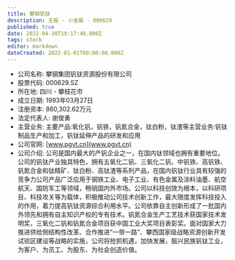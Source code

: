 ```yaml
---
title: 攀钢钒钛
description: 主板 - 小金属 - 000629
published: true
date: 2022-04-30T19:17:48.000Z
tags: stock
editor: markdown
dateCreated: 2022-01-01T00:00:00.000Z
---
```


- 公司名称: 攀钢集团钒钛资源股份有限公司
- 股票代码: 000629.SZ
- 所在地: 四川 - 攀枝花市
- 成立日期: 1993年03月27日
- 注册资本: 860,302.62万元
- 法定代表人: 谢俊勇
- 主营业务: 主要产品:氧化钒，钒铁，钒氮合金，钛白粉，钛渣等主营业务:钒钛制品生产和加工，钒钛延伸产品的研发和应用
- 公司官网: [www.pgvt.cn](www.pgvt.cn)
- 公司介绍: 公司是国内最大的产钒企业之一，在国内钛领域也拥有重要地位。公司的钒钛产业独具特色，拥有五氧化二钒、三氧化二钒、中钒铁、高钒铁、钒氮合金和钛精矿、钛白粉、高钛渣等系列产品，在国内钒钛行业具有较强的竞争力公司产品广泛应用于钢铁工业、电子工业、有色金属及涂料油墨、航空航天、国防军工等领域，畅销国内外市场。公司以科技创效为根本，以科研项目、科技攻关等为载体，积极推动公司技术创新工作，最大限度发挥科技投入的作用，着力提高钒钛资源综合利用水平。公司依靠自主创新形成了一批国内外领先和拥有自主知识产权的专有技术。钒氮合金生产工艺技术获国家技术发明奖，三氧化二钒和钒氮合金项目获中国工业大奖项目表彰奖。面对国家大力推进供给侧结构性改革、合作推进“一带一路”、攀西国家级战略资源创新开发试验区建设等战略的实施，公司将抢抓机遇，加快发展，振兴民族钒钛工业，为客户、为员工、为股东、为社会创造价值。


